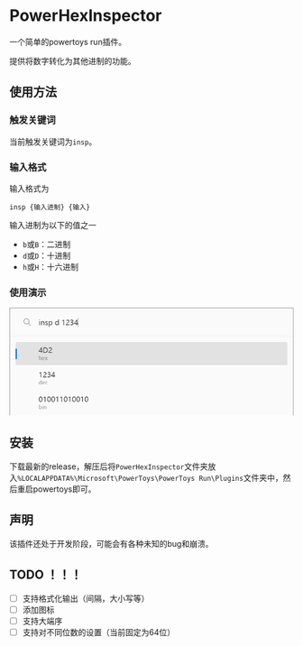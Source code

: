# PowerHexInspector

一个简单的powertoys run插件。

提供将数字转化为其他进制的功能。

## 使用方法

### 触发关键词

当前触发关键词为`insp`。

### 输入格式

输入格式为
    
    insp {输入进制} {输入}

输入进制为以下的值之一

- `b`或`B`：二进制
- `d`或`D`：十进制
- `h`或`H`：十六进制

### 使用演示

![](./Images/examples/ep1.png)

## 安装
下载最新的release，解压后将`PowerHexInspector`文件夹放入`%LOCALAPPDATA%\Microsoft\PowerToys\PowerToys Run\Plugins`文件夹中，然后重启powertoys即可。

## 声明
该插件还处于开发阶段，可能会有各种未知的bug和崩溃。

## TODO ！！！
- [ ] 支持格式化输出（间隔，大小写等）
- [ ] 添加图标
- [ ] 支持大端序
- [ ] 支持对不同位数的设置（当前固定为64位）